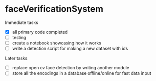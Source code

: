 # faceVerificationSystem
Immediate tasks
- [x] all primary code completed 
- [ ]  testing
- [ ] create a notebook showcasing how it works
- [ ] write a detection script for making a new dataset with ids

Later tasks
- [ ] replace open cv face detection by writing another module
- [ ] store all the encodings in a database offline/online for fast data input 
